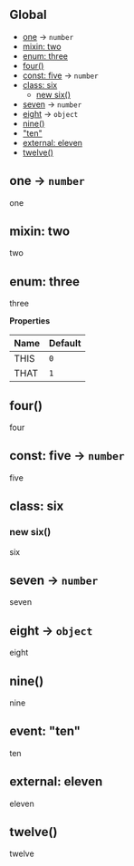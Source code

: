 ## Global
* [one](#one) → <code>number</code>
* [mixin: two](#two)
* [enum: three](#three)
* [four()](#four)
* [const: five](#five) → <code>number</code>
* [class: six](#six)
  * [new six()](#new_six_new)
* [seven](#seven) → <code>number</code>
* [eight](#eight) → <code>object</code>
* [nine()](#nine)
* ["ten"](#event_ten)
* [external: eleven](#external_eleven)
* [twelve()](#twelve)

<a name="one"></a>
## one → <code>number</code>
one

<a name="two"></a>
## mixin: two
two

<a name="three"></a>
## enum: three
three

**Properties**

| Name | Default |
| --- | --- |
| THIS | <code>0</code> | 
| THAT | <code>1</code> | 

<a name="four"></a>
## four()
four

<a name="five"></a>
## const: five → <code>number</code>
five

<a name="six"></a>
## class: six
<a name="new_six_new"></a>
### new six()
six

<a name="seven"></a>
## seven → <code>number</code>
seven

<a name="eight"></a>
## eight → <code>object</code>
eight

<a name="nine"></a>
## nine()
nine

<a name="event_ten"></a>
## event: "ten"
ten

<a name="external_eleven"></a>
## external: eleven
eleven

<a name="twelve"></a>
## twelve()
twelve

